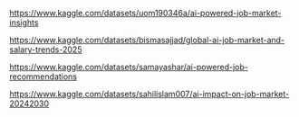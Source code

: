 https://www.kaggle.com/datasets/uom190346a/ai-powered-job-market-insights

https://www.kaggle.com/datasets/bismasajjad/global-ai-job-market-and-salary-trends-2025

https://www.kaggle.com/datasets/samayashar/ai-powered-job-recommendations

https://www.kaggle.com/datasets/sahilislam007/ai-impact-on-job-market-20242030
